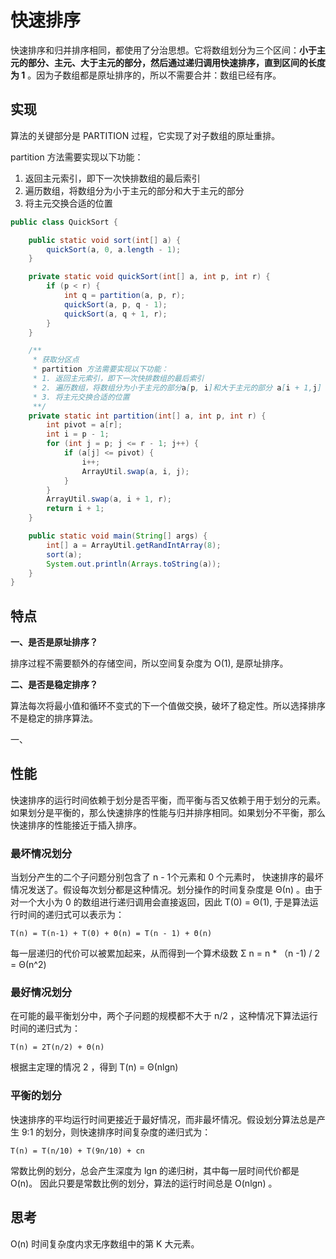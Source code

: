 # 快速排序

快速排序和归并排序相同，都使用了分治思想。它将数组划分为三个区间：**小于主元的部分、主元、大于主元的部分，然后通过递归调用快速排序，直到区间的长度为 1** 。因为子数组都是原址排序的，所以不需要合并：数组已经有序。



## 实现

算法的关键部分是 PARTITION 过程，它实现了对子数组的原址重排。

partition 方法需要实现以下功能：

1. 返回主元索引，即下一次快排数组的最后索引
2. 遍历数组，将数组分为小于主元的部分和大于主元的部分
3. 将主元交换合适的位置



```java
public class QuickSort {

    public static void sort(int[] a) {
        quickSort(a, 0, a.length - 1);
    }

    private static void quickSort(int[] a, int p, int r) {
        if (p < r) {
            int q = partition(a, p, r);
            quickSort(a, p, q - 1);
            quickSort(a, q + 1, r);
        }
    }

    /**
     * 获取分区点
     * partition 方法需要实现以下功能：
     * 1. 返回主元索引，即下一次快排数组的最后索引
     * 2. 遍历数组，将数组分为小于主元的部分a[p, i]和大于主元的部分 a[i + 1,j]
     * 3. 将主元交换合适的位置
     **/
    private static int partition(int[] a, int p, int r) {
        int pivot = a[r];
        int i = p - 1;
        for (int j = p; j <= r - 1; j++) {
            if (a[j] <= pivot) {
                i++;
                ArrayUtil.swap(a, i, j);
            }
        }
        ArrayUtil.swap(a, i + 1, r);
        return i + 1;
    }

    public static void main(String[] args) {
        int[] a = ArrayUtil.getRandIntArray(8);
        sort(a);
        System.out.println(Arrays.toString(a));
    }
}

```



## 特点

**一、是否是原址排序？**

排序过程不需要额外的存储空间，所以空间复杂度为 O(1),  是原址排序。



**二、是否是稳定排序？**

算法每次将最小值和循环不变式的下一个值做交换，破坏了稳定性。所以选择排序不是稳定的排序算法。

一、

## 性能

快速排序的运行时间依赖于划分是否平衡，而平衡与否又依赖于用于划分的元素。如果划分是平衡的，那么快速排序的性能与归并排序相同。如果划分不平衡，那么快速排序的性能接近于插入排序。



### 最坏情况划分

当划分产生的二个子问题分别包含了 n - 1个元素和 0 个元素时， 快速排序的最坏情况发送了。假设每次划分都是这种情况。划分操作的时间复杂度是 Θ(n) 。由于对一个大小为 0 的数组进行递归调用会直接返回，因此 T(0) = Θ(1), 于是算法运行时间的递归式可以表示为：

`T(n) = T(n-1) + T(0) + Θ(n) = T(n - 1) + Θ(n)`

每一层递归的代价可以被累加起来，从而得到一个算术级数  Σ n = n * （n -1) / 2 = Θ(n^2)



### 最好情况划分

在可能的最平衡划分中，两个子问题的规模都不大于 n/2 ，这种情况下算法运行时间的递归式为：

`T(n) = 2T(n/2) + Θ(n)`

根据主定理的情况 2 ，得到 T(n) = Θ(nlgn)



### 平衡的划分

快速排序的平均运行时间更接近于最好情况，而非最坏情况。假设划分算法总是产生 9:1 的划分，则快速排序时间复杂度的递归式为：

`T(n) = T(n/10) + T(9n/10) + cn`

常数比例的划分，总会产生深度为 lgn 的递归树，其中每一层时间代价都是 O(n)。 因此只要是常数比例的划分，算法的运行时间总是 O(nlgn) 。



## 思考

O(n) 时间复杂度内求无序数组中的第 K 大元素。 

